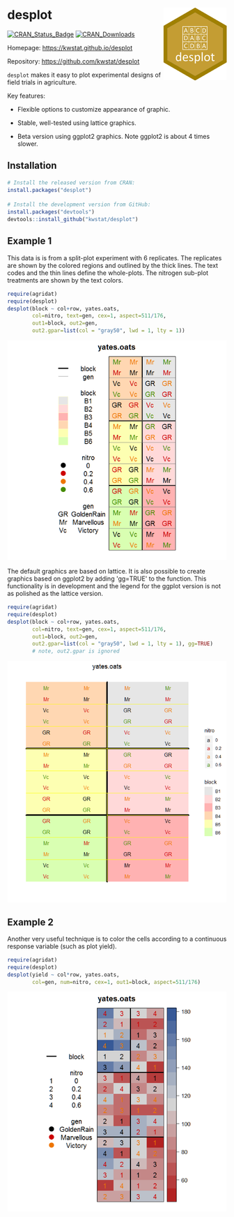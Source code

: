 # desplot <img src="man/figures/logo.png" align="right" />

[![CRAN_Status_Badge](http://www.r-pkg.org/badges/version/desplot)](https://cran.r-project.org/package=desplot)
[![CRAN_Downloads](https://cranlogs.r-pkg.org/badges/desplot)](https://cranlogs.r-pkg.org/badges/desplot)

Homepage: https://kwstat.github.io/desplot

Repository: https://github.com/kwstat/desplot

`desplot` makes it easy to plot experimental designs of field trials in agriculture.

Key features:

* Flexible options to customize appearance of graphic.

* Stable, well-tested using lattice graphics.

* Beta version using ggplot2 graphics. Note ggplot2 is about 4 times slower.

## Installation

```R
# Install the released version from CRAN:
install.packages("desplot")

# Install the development version from GitHub:
install.packages("devtools")
devtools::install_github("kwstat/desplot")
```

## Example 1

This data is is from a split-plot experiment with 6 replicates.  The replicates are shown by the colored regions and outlined by the thick lines.  The text codes and the thin lines define the whole-plots.  The nitrogen sub-plot treatments are shown by the text colors.

```R
require(agridat)
require(desplot)
desplot(block ~ col+row, yates.oats,
        col=nitro, text=gen, cex=1, aspect=511/176,
        out1=block, out2=gen, 
        out2.gpar=list(col = "gray50", lwd = 1, lty = 1))
```
![desplot](man/figures/yates_oats_design.png?raw=true)

The default graphics are based on lattice.  It is also possible to create graphics based on ggplot2 by adding 'gg=TRUE' to the function. This functionality is in development and the legend for the ggplot version is not as polished as the lattice version.

```R
require(agridat)
require(desplot)
desplot(block ~ col+row, yates.oats,
        col=nitro, text=gen, cex=1, aspect=511/176,
        out1=block, out2=gen, 
        out2.gpar=list(col = "gray50", lwd = 1, lty = 1), gg=TRUE)
        # note, out2.gpar is ignored
```

![desplot](man/figures/yates_oats_design_ggplot.png?raw=true)

## Example 2

Another very useful technique is to color the cells according to a continuous response variable (such as plot yield).

```R
require(agridat)
require(desplot)
desplot(yield ~ col*row, yates.oats,
        col=gen, num=nitro, cex=1, out1=block, aspect=511/176)
```
![desplot](man/figures/yates_oats_yield.png?raw=true)
